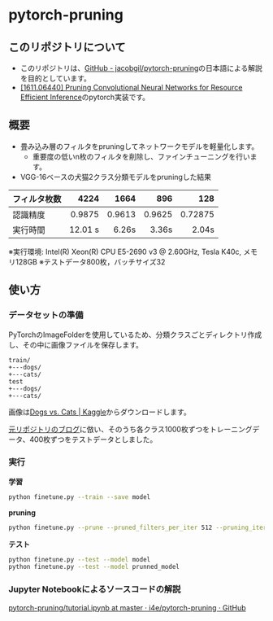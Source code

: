 # pytorch-pruning
## このリポジトリについて

- このリポジトリは、[GitHub - jacobgil/pytorch-pruning](https://github.com/jacobgil/pytorch-pruning)の日本語による解説を目的としています。
- [[1611.06440] Pruning Convolutional Neural Networks for Resource Efficient Inference](https://arxiv.org/abs/1611.06440)のpytorch実装です。

## 概要

- 畳み込み層のフィルタをpruningしてネットワークモデルを軽量化します。
  - 重要度の低いn枚のフィルタを削除し、ファインチューニングを行います。
- VGG-16ベースの犬猫2クラス分類モデルをpruningした結果

|フィルタ枚数  |4224  |1664  | 896 | 128 |
|---|---:|---:|---:|---:|
|認識精度 |0.9875  |0.9613  | 0.9625 | 0.72875 |
|実行時間 |12.01 s  |6.26s  | 3.36s | 2.04s |

※実行環境: Intel(R) Xeon(R) CPU E5-2690 v3 @ 2.60GHz, Tesla K40c, メモリ128GB
※テストデータ800枚，バッチサイズ32

## 使い方

### データセットの準備

PyTorchのImageFolderを使用しているため、分類クラスごとディレクトリ作成し、その中に画像ファイルを保存します。

```
train/
+---dogs/
+---cats/
test
+---dogs/
+---cats/
```

画像は[Dogs vs. Cats | Kaggle](https://www.kaggle.com/c/dogs-vs-cats)からダウンロードします。

[元リポジトリのブログ](https://jacobgil.github.io/deeplearning/pruning-deep-learning)に倣い、そのうち各クラス1000枚ずつをトレーニングデータ、400枚ずつをテストデータとしました。


### 実行

**学習**
``` bash
python finetune.py --train --save model
```

**pruning**
```bash
python finetune.py --prune --pruned_filters_per_iter 512 --pruning_iter 5 --model model --save prunned_model
```

**テスト**

``` bash
python finetune.py --test --model model
python finetune.py --test --model prunned_model
```


### Jupyter Notebookによるソースコードの解説

[pytorch-pruning/tutorial.ipynb at master · i4e/pytorch-pruning · GitHub](https://github.com/i4e/pytorch-pruning/blob/master/tutorial.ipynb)
